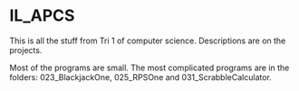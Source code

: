 # IL_APCS
This is all the stuff from Tri 1 of computer science.
Descriptions are on the projects.

Most of the programs are small. The most complicated programs are in the folders: 023_BlackjackOne, 025_RPSOne and 031_ScrabbleCalculator.
